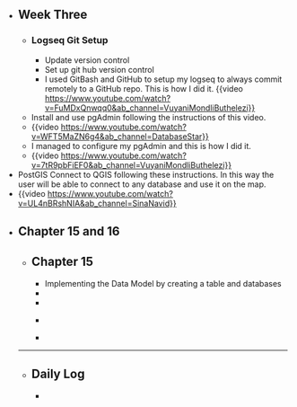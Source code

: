- ## Week Three
	- ### Logseq Git Setup
		- Update version control
		- Set up git hub version control
		- I used GitBash and GitHub to setup my logseq to always commit remotely to a GitHub repo. This is how I did it.
		  {{video https://www.youtube.com/watch?v=FuMDxQnwqq0&ab_channel=VuyaniMondliButhelezi}}
	- Install and use pgAdmin following the instructions of this video.
	- {{video https://www.youtube.com/watch?v=WFT5MaZN6g4&ab_channel=DatabaseStar}}
	- I managed to configure my pgAdmin and this is how I did it.
	- {{video https://www.youtube.com/watch?v=7tR9pbFiEF0&ab_channel=VuyaniMondliButhelezi}}
- PostGIS Connect to QGIS following these instructions. In this way the user will be able to connect to any database and use it on the map.
- {{video https://www.youtube.com/watch?v=UL4nBRshNIA&ab_channel=SinaNavid}}
- ## Chapter 15 and 16
	- ## Chapter 15
		- Implementing the Data Model by creating a table and databases
		- ![<title>](<https://i.imgur.com/J04418t.png>)
		- ![<title>](<https://i.imgur.com/KjaeAll.png>)
		- ```
		- ``` srs
	- -----
	- ## Daily Log
		-
